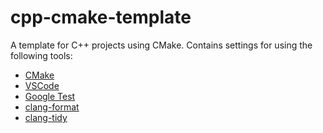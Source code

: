 # cpp-cmake-template
A template for C++ projects using CMake.
Contains settings for using the following tools:
+ [CMake](https://cmake.org/)
+ [VSCode](https://code.visualstudio.com/)
+ [Google Test](https://github.com/google/googletest)
+ [clang-format](https://clang.llvm.org/docs/ClangFormat.html)
+ [clang-tidy](https://clang.llvm.org/extra/clang-tidy/)

